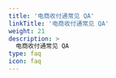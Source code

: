 ```yaml
---
title: '电商收付通常见 QA'
linkTitle: '电商收付通常见 QA'
weight: 21
description: >
  电商收付通常见 QA
type: faq
icon: faq
---
```

